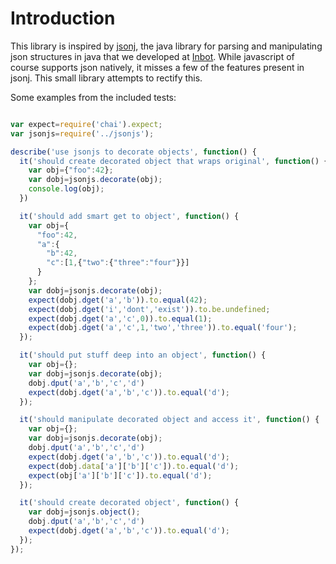 # Introduction

This library is inspired by [jsonj](https://github.com/jillesvangurp/jsonj), the java library for parsing and manipulating json structures in java that we developed at [Inbot](http://inbot.io). While javascript of course supports json natively, it misses a few of the features present in jsonj. This small library attempts to rectify this.

Some examples from the included tests:

```javascript

var expect=require('chai').expect;
var jsonjs=require('../jsonjs');

describe('use jsonjs to decorate objects', function() {
  it('should create decorated object that wraps original', function() {
    var obj={"foo":42};
    var dobj=jsonjs.decorate(obj);
    console.log(obj);
  })

  it('should add smart get to object', function() {
    var obj={
      "foo":42,
      "a":{
        "b":42,
        "c":[1,{"two":{"three":"four"}}]
      }
    };
    var dobj=jsonjs.decorate(obj);
    expect(dobj.dget('a','b')).to.equal(42);
    expect(dobj.dget('i','dont','exist')).to.be.undefined;
    expect(dobj.dget('a','c',0)).to.equal(1);
    expect(dobj.dget('a','c',1,'two','three')).to.equal('four');
  });

  it('should put stuff deep into an object', function() {
    var obj={};
    var dobj=jsonjs.decorate(obj);
    dobj.dput('a','b','c','d')
    expect(dobj.dget('a','b','c')).to.equal('d');
  });

  it('should manipulate decorated object and access it', function() {
    var obj={};
    var dobj=jsonjs.decorate(obj);
    dobj.dput('a','b','c','d')
    expect(dobj.dget('a','b','c')).to.equal('d');
    expect(dobj.data['a']['b']['c']).to.equal('d');
    expect(obj['a']['b']['c']).to.equal('d');
  });

  it('should create decorated object', function() {
    var dobj=jsonjs.object();
    dobj.dput('a','b','c','d')
    expect(dobj.dget('a','b','c')).to.equal('d');
  });
});

```
